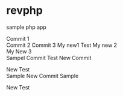 revphp
======

sample php app

Commit 1  
Commit 2
Commit 3
My new1
Test
My new 2  
My New 3  
Sampel Commit Test
New Commit

New Test  
Sample
New Commit
Sample 


New  Test   
